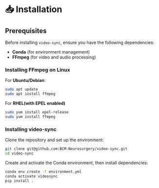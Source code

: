 # 📥 Installation

## Prerequisites
Before installing `video-sync`, ensure you have the following dependencies:

- **Conda** (for environment management)
- **FFmpeg** (for video and audio processing)

### Installing FFmpeg on Linux
For **Ubuntu/Debian**:
```sh
sudo apt update
sudo apt install ffmpeg
```

For **RHEL(with EPEL enabled)**
```sh
sudo yum install epel-release
sudo yum install ffmpeg
``` 

### Installing video-sync

Clone the repository and set up the environment:

```sh
git clone git@github.com:BCM-Neurosurgery/video-sync.git
cd video-sync
```

Create and activate the Conda environment, then install dependencies:

```sh
conda env create -f environment.yml
conda activate videosync
pip install .
```
